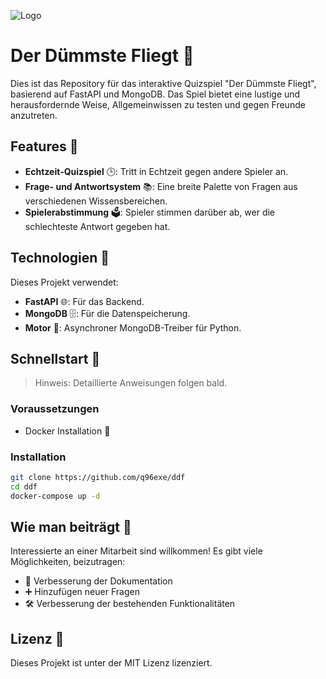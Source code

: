![Logo](https://ibb.co/NK5t0n7)

# Der Dümmste Fliegt 🚀

Dies ist das Repository für das interaktive Quizspiel "Der Dümmste Fliegt", basierend auf FastAPI und MongoDB. Das Spiel bietet eine lustige und herausfordernde Weise, Allgemeinwissen zu testen und gegen Freunde anzutreten.

## Features 🌟

- **Echtzeit-Quizspiel** 🕒: Tritt in Echtzeit gegen andere Spieler an.
- **Frage- und Antwortsystem** 📚: Eine breite Palette von Fragen aus verschiedenen Wissensbereichen.
- **Spielerabstimmung** 🗳️: Spieler stimmen darüber ab, wer die schlechteste Antwort gegeben hat.

## Technologien 🔧

Dieses Projekt verwendet:
- **FastAPI** 🌐: Für das Backend.
- **MongoDB** 🗄️: Für die Datenspeicherung.
- **Motor** 🚗: Asynchroner MongoDB-Treiber für Python.

## Schnellstart 🚀

> Hinweis: Detaillierte Anweisungen folgen bald.

### Voraussetzungen

- Docker Installation 🐳

### Installation

```bash
git clone https://github.com/q96exe/ddf
cd ddf
docker-compose up -d
```

## Wie man beiträgt 🤝

Interessierte an einer Mitarbeit sind willkommen! Es gibt viele Möglichkeiten, beizutragen:

- 📝 Verbesserung der Dokumentation
- ➕ Hinzufügen neuer Fragen
- 🛠 Verbesserung der bestehenden Funktionalitäten

## Lizenz 📜

Dieses Projekt ist unter der MIT Lizenz lizenziert.
